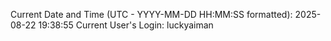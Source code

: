 Current Date and Time (UTC - YYYY-MM-DD HH:MM:SS formatted): 2025-08-22 19:38:55
Current User's Login: luckyaiman
